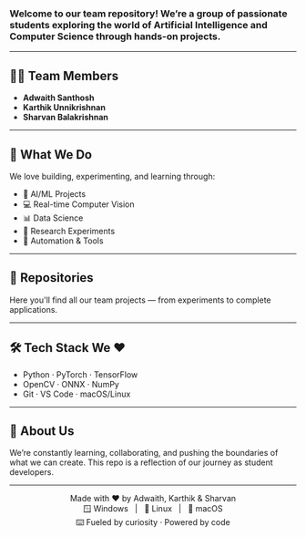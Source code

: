 ### Welcome to our team repository! We’re a group of passionate students exploring the world of **Artificial Intelligence** and **Computer Science** through hands-on projects.

---

## 👨‍💻 Team Members

- **Adwaith Santhosh**
- **Karthik Unnikrishnan**
- **Sharvan Balakrishnan**

---

## 🚀 What We Do

We love building, experimenting, and learning through:

- 🧠 AI/ML Projects  
- 💻 Real-time Computer Vision  
- 📊 Data Science  
- 🧪 Research Experiments  
- 🤖 Automation & Tools

---

## 📂 Repositories

Here you'll find all our team projects — from experiments to complete applications.

---

## 🛠️ Tech Stack We ❤️

- Python · PyTorch · TensorFlow  
- OpenCV · ONNX · NumPy  
- Git · VS Code · macOS/Linux

---

## 🌱 About Us

We’re constantly learning, collaborating, and pushing the boundaries of what we can create. This repo is a reflection of our journey as student developers.

---

<p align="center">
  Made with ❤️ by Adwaith, Karthik & Sharvan <br>
  🪟 Windows &nbsp; | &nbsp; 🐧 Linux &nbsp; | &nbsp; 🍎 macOS <br>
  ⌨️ Fueled by curiosity · Powered by code
</p>
